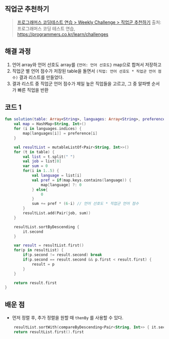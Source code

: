 ## 직업군 추천하기

> [프로그래머스 코딩테스트 연습 > Weekly Challenge > 직업군 추천하기](https://programmers.co.kr/learn/courses/30/lessons/84325)
> 출처: 프로그래머스 코딩 테스트 연습, https://programmers.co.kr/learn/challenges

## 해결 과정

1. 언어 array와 언어 선호도 array를 `{언어: 언어 선호도}` map으로 합쳐서 저장하고
2. 직업군 별 언어 점수가 저장된 table을 돌면서 `(직업: 언어 선호도 * 직업군 언어 점수)` 결과 리스트를 만들었다.
3. 결과 리스트 중 직업군 언어 점수가 제일 높은 직업들을 고르고, 그 중 알파벳 순서가 빠른 직업을 반환

## 코드 1

```kotlin
fun solution(table: Array<String>, languages: Array<String>, preference: IntArray): String {
    val map = HashMap<String, Int>()
    for (i in languages.indices) {
        map[languages[i]] = preference[i]
    }

    val resultList = mutableListOf<Pair<String, Int>>()
    for (t in table) {
        val list = t.split(" ")
        val job = list[0]
        var sum = 0
        for(i in 1..5) {
            val language = list[i]
            val pref = if(map.keys.contains(language)) {
                map[language] ?: 0
            } else{
                0
            }
            sum += pref * (6-i) // 언어 선호도 * 직업군 언어 점수
        }
        resultList.add(Pair(job, sum))
    }

    resultList.sortByDescending {
        it.second
    }

    var result = resultList.first()
    for(p in resultList) {
        if(p.second != result.second) break
        if(p.second == result.second && p.first < result.first) {
            result = p
        }
    }

    return result.first
}
```

## 배운 점

- 먼저 정렬 후, 추가 정렬을 원할 때 `thenBy` 를 사용할 수 있다.

```kotlin
    resultList.sortWith(compareByDescending<Pair<String, Int>> { it.second }.thenBy { it.first })
    return resultList.first().first
```
